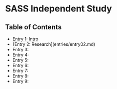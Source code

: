 # SASS Independent Study 

## Table of Contents 

+ [Entry 1: Intro](entries/entry01-plan.md)
+ {Entry 2: Research](entries/entry02.md)
+ Entry 3:
+ Entry 4:
+ Entry 5:
+ Entry 6:
+ Entry 7:
+ Entry 8:
+ Entry 9:
